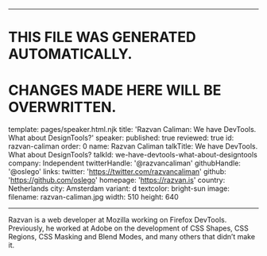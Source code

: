 ----

# THIS FILE WAS GENERATED AUTOMATICALLY.
# CHANGES MADE HERE WILL BE OVERWRITTEN.

template: pages/speaker.html.njk
title: 'Razvan Caliman: We have DevTools. What about DesignTools?'
speaker:
  published: true
  reviewed: true
  id: razvan-caliman
  order: 0
  name: Razvan Caliman
  talkTitle: We have DevTools. What about DesignTools?
  talkId: we-have-devtools-what-about-designtools
  company: Independent
  twitterHandle: '@razvancaliman'
  githubHandle: '@oslego'
  links:
    twitter: 'https://twitter.com/razvancaliman'
    github: 'https://github.com/oslego'
    homepage: 'https://razvan.is'
  country: Netherlands
  city: Amsterdam
  variant: d
  textcolor: bright-sun
  image:
    filename: razvan-caliman.jpg
    width: 510
    height: 640

----

Razvan is a web developer at Mozilla working on Firefox DevTools. Previously,
he worked at Adobe on the development of CSS Shapes, CSS Regions, CSS Masking
and Blend Modes, and many others that didn’t make it.